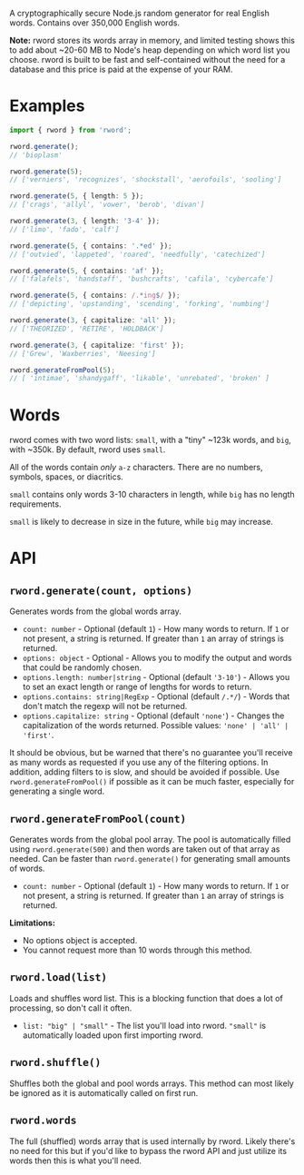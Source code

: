 A cryptographically secure Node.js random generator for real English words. Contains over 350,000 English words.

**Note:** rword stores its words array in memory, and limited testing shows this to add about ~20-60 MB to Node's heap depending on which word list you choose. rword is built to be fast and self-contained without the need for a database and this price is paid at the expense of your RAM.

# Examples

```ts
import { rword } from 'rword';

rword.generate();
// 'bioplasm'

rword.generate(5);
// ['verniers', 'recognizes', 'shockstall', 'aerofoils', 'sooling']

rword.generate(5, { length: 5 });
// ['crags', 'allyl', 'vower', 'berob', 'divan']

rword.generate(3, { length: '3-4' });
// ['limo', 'fado', 'calf']

rword.generate(5, { contains: '.*ed' });
// ['outvied', 'lappeted', 'roared', 'needfully', 'catechized']

rword.generate(5, { contains: 'af' });
// ['falafels', 'handstaff', 'bushcrafts', 'cafila', 'cybercafe']

rword.generate(5, { contains: /.*ing$/ });
// ['depicting', 'upstanding', 'scending', 'forking', 'numbing']

rword.generate(3, { capitalize: 'all' });
// ['THEORIZED', 'RETIRE', 'HOLDBACK']

rword.generate(3, { capitalize: 'first' });
// ['Grew', 'Waxberries', 'Neesing']

rword.generateFromPool(5);
// [ 'intimae', 'shandygaff', 'likable', 'unrebated', 'broken' ]
```

# Words

rword comes with two word lists: `small`, with a "tiny" ~123k words, and `big`, with ~350k. By default, rword uses `small`.

All of the words contain _only_ `a-z` characters. There are no numbers, symbols, spaces, or diacritics.

`small` contains only words 3-10 characters in length, while `big` has no length requirements.

`small` is likely to decrease in size in the future, while `big` may increase.

# API

## `rword.generate(count, options)`

Generates words from the global words array.

- `count: number` - Optional (default `1`) - How many words to return. If `1` or not present, a string is returned. If greater than `1` an array of strings is returned.
- `options: object` - Optional - Allows you to modify the output and words that could be randomly chosen.
- `options.length: number|string` - Optional (default `'3-10'`) - Allows you to set an exact length or range of lengths for words to return.
- `options.contains: string|RegExp` - Optional (default `/.*/`) - Words that don't match the regexp will not be returned.
- `options.capitalize: string` - Optional (default `'none'`) - Changes the capitalization of the words returned. Possible values: `'none' | 'all' | 'first'`.

It should be obvious, but be warned that there's no guarantee you'll receive as many words as requested if you use any of the filtering options. In addition, adding filters to is slow, and should be avoided if possible. Use `rword.generateFromPool()` if possible as it can be much faster, especially for generating a single word.

## `rword.generateFromPool(count)`

Generates words from the global pool array. The pool is automatically filled using `rword.generate(500)` and then words are taken out of that array as needed. Can be faster than `rword.generate()` for generating small amounts of words.

- `count: number` - Optional (default `1`) - How many words to return. If `1` or not present, a string is returned. If greater than `1` an array of strings is returned.

**Limitations:**

- No options object is accepted.
- You cannot request more than 10 words through this method.

## `rword.load(list)`

Loads and shuffles word list. This is a blocking function that does a lot of processing, so don't call it often.

- `list: "big" | "small"` - The list you'll load into rword. `"small"` is automatically loaded upon first importing rword.

## `rword.shuffle()`

Shuffles both the global and pool words arrays. This method can most likely be ignored as it is automatically called on first run.

## `rword.words`

The full (shuffled) words array that is used internally by rword. Likely there's no need for this but if you'd like to bypass the rword API and just utilize its words then this is what you'll need.
